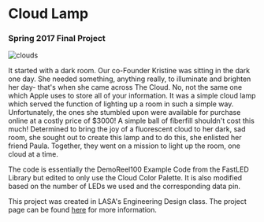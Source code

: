 # Cloud Lamp
### Spring 2017 Final Project

![clouds](http://cloudlamps.weebly.com/uploads/1/0/0/8/100892286/20170504-142734_orig.jpg)

It started with a dark room. Our co-Founder Kristine was sitting in the dark one day. She needed something, anything really, to illuminate and brighten her day- that's when she came across The Cloud. No, not the same one which Apple uses to store all of your information. It was a simple cloud lamp which served the function of lighting up a room in such a simple way. Unfortunately, the ones she stumbled upon were available for purchase online at a costly price of $3000! A simple ball of fiberfill shouldn't cost this much! Determined to bring the joy of a fluorescent cloud to her dark, sad room, she sought out to create this lamp and to do this, she enlisted her friend Paula. Together, they went on a mission to light up the room, one cloud at a time.

The code is essentially the DemoReel100 Example Code from the FastLED Library but edited to only use the Cloud Color Palette. It is also modified based on the number of LEDs we used and the corresponding data pin.

This project was created in LASA's Engineering Design class. The project page can be found [here](cloudlamps.weebly.com) for more information.